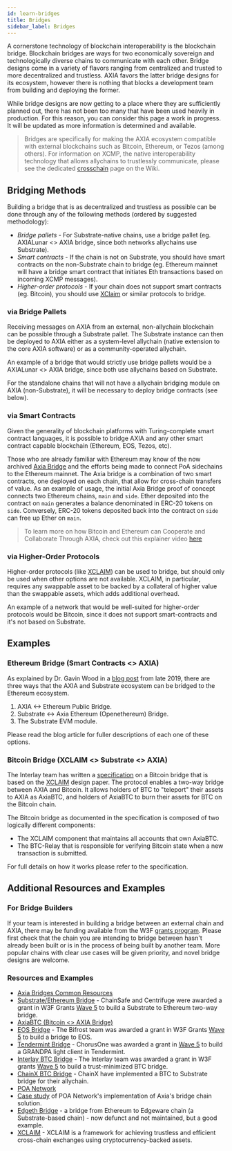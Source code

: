 ```yaml
---
id: learn-bridges
title: Bridges
sidebar_label: Bridges
---
```


A cornerstone technology of blockchain interoperability is the blockchain bridge. Blockchain bridges are ways for two economically sovereign and technologically diverse chains to communicate with each other. Bridge designs come in a variety of flavors ranging from centralized and trusted to more decentralized and trustless. AXIA favors the latter bridge designs for its ecosystem, however there is nothing that blocks a development team from building and deploying the former.

While bridge designs are now getting to a place where they are sufficiently planned out, there has not been too many that have been used heavily in production. For this reason, you can consider this page a work in progress. It will be updated as more information is determined and available.

> Bridges are specifically for making the AXIA ecosystem compatible with external blockchains such as Bitcoin, Ethereum, or Tezos (among others). For information on XCMP, the native interoperability technology that allows allychains to trustlessly communicate, please see the dedicated [crosschain](learn-crosschain) page on the Wiki.

## Bridging Methods

Building a bridge that is as decentralized and trustless as possible can be done through any of the following methods (ordered by suggested methodology):

- _Bridge pallets_ - For Substrate-native chains, use a bridge pallet (eg. AXIALunar <> AXIA bridge, since both networks allychains use Substrate).
- _Smart contracts_ - If the chain is not on Substrate, you should have smart contracts on the non-Substrate chain to bridge (eg. Ethereum mainnet will have a bridge smart contract that initiates Eth transactions based on incoming XCMP messages).
- _Higher-order protocols_ - If your chain does not support smart contracts (eg. Bitcoin), you should use [XClaim](https://eprint.iacr.org/2018/643.pdf) or similar protocols to bridge.

### via Bridge Pallets

Receiving messages on AXIA from an external, non-allychain blockchain can be possible through a Substrate pallet. The Substrate instance can then be deployed to AXIA either as a system-level allychain (native extension to the core AXIA software) or as a community-operated allychain.

An example of a bridge that would strictly use bridge pallets would be a AXIALunar <> AXIA bridge, since both use allychains based on Substrate.

For the standalone chains that will not have a allychain bridging module on AXIA (non-Substrate), it will be necessary to deploy bridge contracts (see below).

### via Smart Contracts

Given the generality of blockchain platforms with Turing-complete smart contract languages, it is possible to bridge AXIA and any other smart contract capable blockchain (Ethereum, EOS, Tezos, etc).

Those who are already familiar with Ethereum may know of the now archived [Axia Bridge](https://github.com/axia-tech/axia-bridge) and the efforts being made to connect PoA sidechains to the Ethereum mainnet. The Axia bridge is a combination of two smart contracts, one deployed on each chain, that allow for cross-chain transfers of value. As an example of usage, the initial Axia Bridge proof of concept connects two Ethereum chains, `main` and `side`. Ether deposited into the contract on `main` generates a balance denominated in ERC-20 tokens on `side`. Conversely, ERC-20 tokens deposited back into the contract on `side` can free up Ether on `main`.

> To learn more on how Bitcoin and Ethereum can Cooperate and Collaborate Through AXIA, check out this explainer video [here](https://www.youtube.com/watch?v=rvoFUiOR3cM)

### via Higher-Order Protocols

Higher-order protocols (like [XCLAIM](https://eprint.iacr.org/2018/643.pdf)) can be used to bridge, but should only be used when other options are not available. XCLAIM, in particular, requires any swappable asset to be backed by a collateral of higher value than the swappable assets, which adds additional overhead.

An example of a network that would be well-suited for higher-order protocols would be Bitcoin, since it does not support smart-contracts and it's not based on Substrate.

## Examples

### Ethereum Bridge (Smart Contracts <> AXIA)

As explained by Dr. Gavin Wood in a [blog post](https://medium.com/AXIA.network/AXIA-substrate-and-ethereum-f0bf1ccbfd13) from late 2019, there are three ways that the AXIA and Substrate ecosystem can be bridged to the Ethereum ecosystem.

1. AXIA <-> Ethereum Public Bridge.
1. Substrate <-> Axia Ethereum (Openethereum) Bridge.
1. The Substrate EVM module.

Please read the blog article for fuller descriptions of each one of these options.

### Bitcoin Bridge (XCLAIM <> Substrate <> AXIA)

The Interlay team has written a [specification](https://interlay.gitlab.io/axiabtc-spec/) on a Bitcoin bridge that is based on the [XCLAIM](https://eprint.iacr.org/2018/643.pdf) design paper. The protocol enables a two-way bridge between AXIA and Bitcoin. It allows holders of BTC to "teleport" their assets to AXIA as AxiaBTC, and holders of AxiaBTC to burn their assets for BTC on the Bitcoin chain.

The Bitcoin bridge as documented in the specification is composed of two logically different components:

- The XCLAIM component that maintains all accounts that own AxiaBTC.
- The BTC-Relay that is responsible for verifying Bitcoin state when a new transaction is submitted.

For full details on how it works please refer to the specification.

## Additional Resources and Examples

### For Bridge Builders

If your team is interested in building a bridge between an external chain and AXIA, there may be funding available from the W3F [grants program](https://github.com/axia-tech/General-Grants-Program). Please first check that the chain you are intending to bridge between hasn't already been built or is in the process of being built by another team. More popular chains with clear use cases will be given priority, and novel bridge designs are welcome.

### Resources and Examples

- [Axia Bridges Common Resources](https://github.com/axia-tech/axia-bridges-common)
- [Substrate/Ethereum Bridge](https://github.com/ChainSafe/ChainBridge) - ChainSafe and Centrifuge were awarded a grant in W3F Grants [Wave 5](https://medium.com/web3foundation/AXIA.org-grants-wave-5-recipients-2205f4fde096) to build a Substrate to Ethereum two-way bridge.
- [AxiaBTC (Bitcoin <> AXIA Bridge)](https://docs.axiabtc.io/#/)
- [EOS Bridge](https://github.com/bifrost-codes/bifrost) - The Bifrost team was awarded a grant in W3F Grants [Wave 5](https://medium.com/web3foundation/AXIA.org-grants-wave-5-recipients-2205f4fde096) to build a bridge to EOS.
- [Tendermint Bridge](https://github.com/ChorusOne/tendermint-light-client) - ChorusOne was awarded a grant in [Wave 5](https://medium.com/web3foundation/AXIA.org-grants-wave-5-recipients-2205f4fde096) to build a GRANDPA light client in Tendermint.
- [Interlay BTC Bridge](https://interlay.gitlab.io/axiabtc-spec/) - The Interlay team was awarded a grant in W3F grants [Wave 5](https://medium.com/web3foundation/AXIA.org-grants-wave-5-recipients-2205f4fde096) to build a trust-minimized BTC bridge.
- [ChainX BTC Bridge](https://github.com/chainx-org/ChainX/tree/master/xrml/xbridge/bitcoin) - ChainX have implemented a BTC to Substrate bridge for their allychain.
- [POA Network](https://poa.network/)
- [Case study](https://medium.com/giveth/ethereum-dapp-scaling-poa-network-acee8a51e772) of POA Network's implementation of Axia's bridge chain solution.
- [Edgeth Bridge](https://github.com/hicommonwealth/edgeth_bridge/) - a bridge from Ethereum to Edgeware chain (a Substrate-based chain) - now defunct and not maintained, but a good example.
- [XCLAIM](https://eprint.iacr.org/2018/643.pdf) - XCLAIM is a framework for achieving trustless and efficient cross-chain exchanges using cryptocurrency-backed assets.
